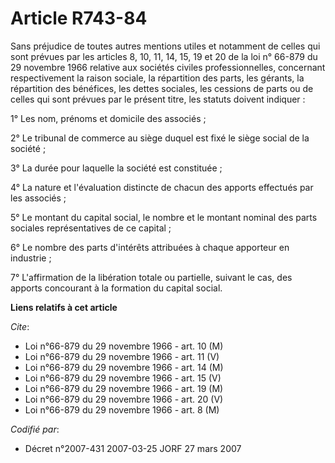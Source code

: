 # Article R743-84

Sans préjudice de toutes autres mentions utiles et notamment de celles qui sont prévues par les articles 8, 10, 11, 14, 15,
19 et 20 de la loi n° 66-879 du 29 novembre 1966 relative aux sociétés civiles professionnelles, concernant respectivement la
raison sociale, la répartition des parts, les gérants, la répartition des bénéfices, les dettes sociales, les cessions de
parts ou de celles qui sont prévues par le présent titre, les statuts doivent indiquer :

1° Les nom, prénoms et domicile des associés ;

2° Le tribunal de commerce au siège duquel est fixé le siège social de la société ;

3° La durée pour laquelle la société est constituée ;

4° La nature et l'évaluation distincte de chacun des apports effectués par les associés ;

5° Le montant du capital social, le nombre et le montant nominal des parts sociales représentatives de ce capital ;

6° Le nombre des parts d'intérêts attribuées à chaque apporteur en industrie ;

7° L'affirmation de la libération totale ou partielle, suivant le cas, des apports concourant à la formation du capital
social.

**Liens relatifs à cet article**

_Cite_:

  - Loi n°66-879 du 29 novembre 1966 - art. 10 (M)
  - Loi n°66-879 du 29 novembre 1966 - art. 11 (V)
  - Loi n°66-879 du 29 novembre 1966 - art. 14 (M)
  - Loi n°66-879 du 29 novembre 1966 - art. 15 (V)
  - Loi n°66-879 du 29 novembre 1966 - art. 19 (M)
  - Loi n°66-879 du 29 novembre 1966 - art. 20 (V)
  - Loi n°66-879 du 29 novembre 1966 - art. 8 (M)

_Codifié par_:

  - Décret n°2007-431 2007-03-25 JORF 27 mars 2007
